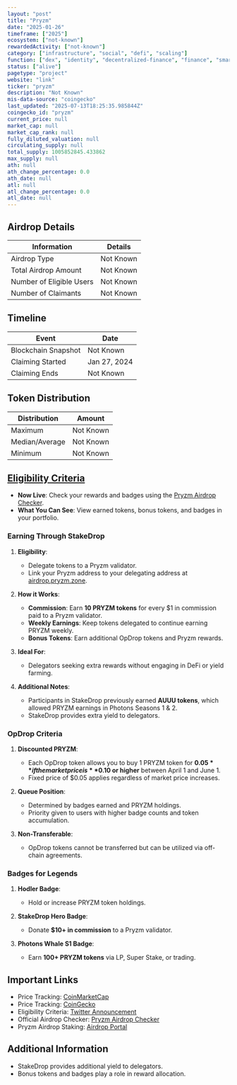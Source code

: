 ```yaml
---
layout: "post"
title: "Pryzm"
date: "2025-01-26"
timeframe: ["2025"]
ecosystem: ["not-known"]
rewardedActivity: ["not-known"]
category: ["infrastructure", "social", "defi", "scaling"]
function: ["dex", "identity", "decentralized-finance", "finance", "smart-contract-platform", "appchains"]
status: ["alive"]
pagetype: "project"
website: "link"
ticker: "pryzm"
description: "Not Known"
mis-data-source: "coingecko"
last_updated: "2025-07-13T18:25:35.985844Z"
coingecko_id: "pryzm"
current_price: null
market_cap: null
market_cap_rank: null
fully_diluted_valuation: null
circulating_supply: null
total_supply: 1005852845.433862
max_supply: null
ath: null
ath_change_percentage: 0.0
ath_date: null
atl: null
atl_change_percentage: 0.0
atl_date: null
---
```


## Airdrop Details

| Information              | Details   |
| ------------------------ | --------- |
| Airdrop Type             | Not Known |
| Total Airdrop Amount     | Not Known |
| Number of Eligible Users | Not Known |
| Number of Claimants      | Not Known |

## Timeline

| Event               | Date         |
| ------------------- | ------------ |
| Blockchain Snapshot | Not Known    |
| Claiming Started    | Jan 27, 2024 |
| Claiming Ends       | Not Known    |

## Token Distribution

| Distribution   | Amount    |
| -------------- | --------- |
| Maximum        | Not Known |
| Median/Average | Not Known |
| Minimum        | Not Known |

## [Eligibility Criteria](https://x.com/Pryzm_Zone/status/1884030239619051930)

- **Now Live**: Check your rewards and badges using the [Pryzm Airdrop Checker](https://app.pryzm.zone/portfolio).
- **What You Can See**: View earned tokens, bonus tokens, and badges in your portfolio.

### Earning Through StakeDrop

1. **Eligibility**:

   - Delegate tokens to a Pryzm validator.
   - Link your Pryzm address to your delegating address at [airdrop.pryzm.zone](https://airdrop.pryzm.zone).

2. **How it Works**:

   - **Commission**: Earn **10 PRYZM tokens** for every $1 in commission paid to a Pryzm validator.
   - **Weekly Earnings**: Keep tokens delegated to continue earning PRYZM weekly.
   - **Bonus Tokens**: Earn additional OpDrop tokens and Pryzm rewards.

3. **Ideal For**:

   - Delegators seeking extra rewards without engaging in DeFi or yield farming.

4. **Additional Notes**:
   - Participants in StakeDrop previously earned **AUUU tokens**, which allowed PRYZM earnings in Photons Seasons 1 & 2.
   - StakeDrop provides extra yield to delegators.

### OpDrop Criteria

1. **Discounted PRYZM**:

   - Each OpDrop token allows you to buy 1 PRYZM token for **$0.05** if the market price is **$0.10 or higher** between April 1 and June 1.
   - Fixed price of $0.05 applies regardless of market price increases.

2. **Queue Position**:

   - Determined by badges earned and PRYZM holdings.
   - Priority given to users with higher badge counts and token accumulation.

3. **Non-Transferable**:
   - OpDrop tokens cannot be transferred but can be utilized via off-chain agreements.

### Badges for Legends

1. **Hodler Badge**:

   - Hold or increase PRYZM token holdings.

2. **StakeDrop Hero Badge**:

   - Donate **$10+ in commission** to a Pryzm validator.

3. **Photons Whale S1 Badge**:
   - Earn **100+ PRYZM tokens** via LP, Super Stake, or trading.

## Important Links

- Price Tracking: [CoinMarketCap](https://coinmarketcap.com/currencies/prism-protocol)
- Price Tracking: [CoinGecko](https://www.coingecko.com/en/coins/pryzm)
- Eligibility Criteria: [Twitter Announcement](https://x.com/Pryzm_Zone/status/1884030239619051930)
- Official Airdrop Checker: [Pryzm Airdrop Checker](https://app.pryzm.zone/portfolio)
- Pryzm Airdrop Staking: [Airdrop Portal](https://airdrop.pryzm.zone)

## Additional Information

- StakeDrop provides additional yield to delegators.
- Bonus tokens and badges play a role in reward allocation.